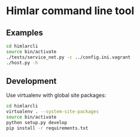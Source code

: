 # Himlar command line tool

## Examples

```bash
cd himlarcli
source bin/activate
./tests/service_net.py -c ../config.ini.vagrant
./host.py -h
```

## Development

Use virtualenv with global site packages:

```bash
cd himlarcli
virtualenv . --system-site-packages
source bin/activate
python setup.py develop
pip install -r requirements.txt
```
